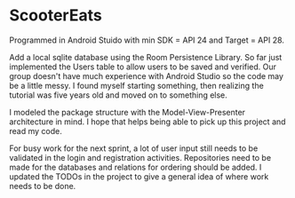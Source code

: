 # ScooterEats #

Programmed in Android Stuido with min SDK = API 24 and Target = API 28.

Add a local sqlite database using the Room Persistence Library. So far just implemented the Users table to allow users to be saved and verified.  Our group doesn't have much experience with Android Studio so the code may be a little messy. I found myself starting something, then realizing the tutorial was five years old and moved on to something else.  

I modeled the package structure with the Model-View-Presenter architecture in mind.  I hope that helps being able to pick up this project and read my code.

For busy work for the next sprint, a lot of user input still needs to be validated in the login and registration activities.  Repositories need to be made for the databases and relations for ordering should be added.  I updated the TODOs in the project to give a general idea of where work needs to be done.
